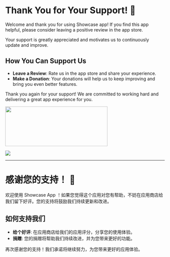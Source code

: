 # Thank You for Your Support! 🌟

Welcome and thank you for using Showcase app! If you find this app helpful, please consider leaving a positive review in the app store.

Your support is greatly appreciated and motivates us to continuously update and improve.

## How You Can Support Us

- **Leave a Review**: Rate us in the app store and share your experience.
- **Make a Donation**: Your donations will help us to keep improving and bring you even better features.

Thank you again for your support! We are committed to working hard and delivering a great app experience for you.


[<img src="https://github.com/mrjoechen/ShowcaseApp/blob/main/docs/images/google-play-badge.png?raw=true" width="323" height="125" />](https://play.google.com/store/apps/details?id=com.alpha.showcase&showAllReviews=true)

<img src="https://github.com/mrjoechen/ShowcaseApp/blob/main/docs/images/wechat_pay.jpg?raw=true"/>

---

# 感谢您的支持！ 🌟

欢迎使用 Showcase App ！如果您觉得这个应用对您有帮助，不妨在应用商店给我们留下好评。您的支持将鼓励我们持续更新和改进。

## 如何支持我们

- **给个好评**: 在应用商店给我们的应用评分，分享您的使用体验。
- **捐赠**: 您的捐赠将帮助我们持续改进，并为您带来更好的功能。

再次感谢您的支持！我们承诺将继续努力，为您带来更好的应用体验。
